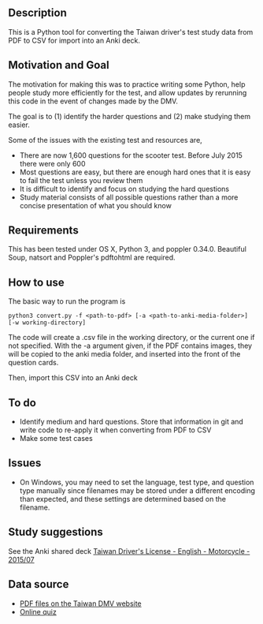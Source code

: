## Description

This is a Python tool for converting the Taiwan driver's test study data from PDF to CSV for import into an Anki deck.

## Motivation and Goal

The motivation for making this was to practice writing some Python, help people study more efficiently for the test, and allow updates by rerunning this code in the event of changes made by the DMV.

The goal is to (1) identify the harder questions and (2) make studying them easier.

Some of the issues with the existing test and resources are,

  * There are now 1,600 questions for the scooter test.  Before July 2015 there were only 600
  * Most questions are easy, but there are enough hard ones that it is easy to fail the test unless you review them
  * It is difficult to identify and focus on studying the hard questions
  * Study material consists of all possible questions rather than a more concise presentation of what you should know

## Requirements

This has been tested under OS X, Python 3, and poppler 0.34.0.  Beautiful Soup, natsort and Poppler's pdftohtml are required.

## How to use

The basic way to run the program is

```
python3 convert.py -f <path-to-pdf> [-a <path-to-anki-media-folder>] [-w working-directory]
```

The code will create a .csv file in the working directory, or the current one if not specified.  With the -a argument given, if the PDF contains images, they will be copied to the anki media folder, and inserted into the front of the question cards.

Then, import this CSV into an Anki deck

## To do

  * Identify medium and hard questions.  Store that information in git and write code to re-apply it when converting from PDF to CSV
  * Make some test cases

## Issues

  * On Windows, you may need to set the language, test type, and question type manually since filenames may be stored under a different encoding than expected, and these settings are determined based on the filename.

## Study suggestions

See the Anki shared deck [Taiwan Driver's License - English - Motorcycle - 2015/07][t]

[t]: https://ankiweb.net/shared/info/1274417947

## Data source

  * [PDF files on the Taiwan DMV website][p]
  * [Online quiz][q]

[p]: http://www.thb.gov.tw/sites/ch/modules/download/download_list?node=cc318297-734e-42f0-9524-284801e7064d&c=63e0f1f5-4574-4545-a6fe-987df50ee75f
[q]: https://www.mvdis.gov.tw/m3-simulator-drv/

